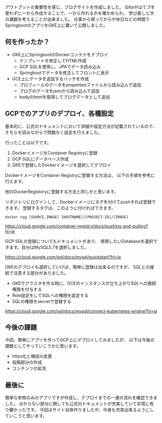 アウトプットの重要性を感じ、ブログサイトを作成しました。
Qiitaやはてブを使わずに一から作成することで、一から作れるかを確かめられ、
学び直しと次の課題を考えることが出来ました。
仕事から帰ってからや休日などの時間でSpringbootのアプリをGKE上に置いて公開しました。

## 何を作ったか？
- GKE上にSpringbootのDockerコンテナをデプロイ
  - テンプレートを修正してHTML作成
  - GCP SQLを使用し、JPAでデータ読み込み
  - Springbootでデータを修正してフロントに表示
- GCE上にデータを追加するバッチを作成
  - プロフィールのデータをpropertiesファイルから読み込んで追加
  - ブログのデータをjsonから読み込んで追加
  - bodyのhtmlを取得してブログデータとして追加

## GCPでのアプリのデプロイ、各種設定
基本的に、公式のドキュメントにおいて詳細や設定方法が記載されているので、
そちらを読みながらで問題なく設定を行えました。

行ったことは以下です。

1. DockerイメージをContainer Registryに登録
1. GCP SQLにデータベース作成
1. GKEで登録したDockerイメージを選択してデプロイ

DockerイメージをContainer Registryに登録する方法は、
以下の手順を参考に行えます。

他のDockerRegistoryに登録する方法と同じかと思います。

リポジトリにログインして、Dockerイメージにタグを付けてpushすれば登録できます。
登録するタグは、このように付ければできます。

    docker tag [SOURCE_IMAGE] [HOSTNAME]/[PROJECT-ID]/[IMAGE]

https://cloud.google.com/container-registry/docs/pushing-and-pulling?hl=ja


GCP SQLの登録についてもドキュメントがあり、
使用したいDatabaseを選択できます。自分はMySQL5.7を選択しました。

https://cloud.google.com/sql/docs/mysql/quickstart?hl=ja


GKEのデプロイも選択していけば、簡単に登録は出来るのですが、
SQLとの接続で注意する部分がありました。
- GKEでクラスタを作る時に、GCEのインスタンスが立ち上がりSQLへの接続権限を付与する
- Role設定をしてSQLへの権限を設定する
- SQLの権限をsecretで登録する

https://cloud.google.com/sql/docs/mysql/connect-kubernetes-engine?hl=ja

## 今後の課題
今回、簡単にアプリを作ってGCP上にデプロイしてみましたが、
以下は今後の課題としてやっていこうかと思います。
- https化と構成の変更
- 投稿部分の作成
- コンテンツの拡充

## 最後に
簡単な参照のみのアプリですが作成し、デプロイまでの一連の流れを確認できました。
分からない部分に関しても公式のドキュメントが充実していて非常に有り難かったです。
今回はサイト自体作りましたが、中身も充実出来るようにしていこうと思います。